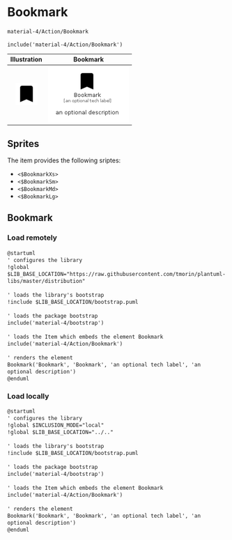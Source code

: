 # Bookmark


```text
material-4/Action/Bookmark
```

```text
include('material-4/Action/Bookmark')
```



| Illustration | Bookmark |
| :---: | :---: |
| ![illustration for Illustration](../../material-4/Action/Bookmark.png) | ![illustration for Bookmark](../../material-4/Action/Bookmark.Local.png) |



## Sprites
The item provides the following sriptes:

- `<$BookmarkXs>`
- `<$BookmarkSm>`
- `<$BookmarkMd>`
- `<$BookmarkLg>`





## Bookmark

### Load remotely
```plantuml
@startuml
' configures the library
!global $LIB_BASE_LOCATION="https://raw.githubusercontent.com/tmorin/plantuml-libs/master/distribution"

' loads the library's bootstrap
!include $LIB_BASE_LOCATION/bootstrap.puml

' loads the package bootstrap
include('material-4/bootstrap')

' loads the Item which embeds the element Bookmark
include('material-4/Action/Bookmark')

' renders the element
Bookmark('Bookmark', 'Bookmark', 'an optional tech label', 'an optional description')
@enduml
```

### Load locally
```plantuml
@startuml
' configures the library
!global $INCLUSION_MODE="local"
!global $LIB_BASE_LOCATION="../.."

' loads the library's bootstrap
!include $LIB_BASE_LOCATION/bootstrap.puml

' loads the package bootstrap
include('material-4/bootstrap')

' loads the Item which embeds the element Bookmark
include('material-4/Action/Bookmark')

' renders the element
Bookmark('Bookmark', 'Bookmark', 'an optional tech label', 'an optional description')
@enduml
```


